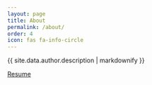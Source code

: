 ```yaml
---
layout: page
title: About
permalink: /about/
order: 4
icon: fas fa-info-circle
---
```


<div class="about-section">
    <p>
        {{ site.data.author.description | markdownify }}
    </p>
    <div class="resume-link">
        <a href="/resume/" class="cta-button">
            <i class="fas fa-file-pdf"></i> Resume
        </a>
    </div>
</div>